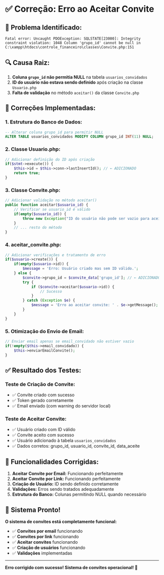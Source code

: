 # ✅ Correção: Erro ao Aceitar Convite

## 🐛 **Problema Identificado:**
```
Fatal error: Uncaught PDOException: SQLSTATE[23000]: Integrity constraint violation: 1048 Column 'grupo_id' cannot be null in C:\xampp\htdocs\controle_financeiro\classes\Convite.php:151
```

## 🔍 **Causa Raiz:**
1. **Coluna `grupo_id` não permitia NULL** na tabela `usuarios_convidados`
2. **ID do usuário não estava sendo definido** após criação na classe `Usuario.php`
3. **Falta de validação** no método `aceitar()` da classe `Convite.php`

## 🔧 **Correções Implementadas:**

### **1. Estrutura do Banco de Dados:**
```sql
-- Alterar coluna grupo_id para permitir NULL
ALTER TABLE usuarios_convidados MODIFY COLUMN grupo_id INT(11) NULL;
```

### **2. Classe Usuario.php:**
```php
// Adicionar definição do ID após criação
if($stmt->execute()) {
    $this->id = $this->conn->lastInsertId(); // ← ADICIONADO
    return true;
}
```

### **3. Classe Convite.php:**
```php
// Adicionar validação no método aceitar()
public function aceitar($usuario_id) {
    // Verificar se usuario_id é válido
    if(empty($usuario_id)) {
        throw new Exception("ID do usuário não pode ser vazio para aceitar convite");
    }
    // ... resto do método
}
```

### **4. aceitar_convite.php:**
```php
// Adicionar verificações e tratamento de erro
if($usuario->create()) {
    if(empty($usuario->id)) {
        $message = 'Erro: Usuário criado mas sem ID válido.';
    } else {
        $convite->grupo_id = $convite_data['grupo_id']; // ← ADICIONADO
        try {
            if ($convite->aceitar($usuario->id)) {
                // Sucesso
            }
        } catch (Exception $e) {
            $message = 'Erro ao aceitar convite: ' . $e->getMessage();
        }
    }
}
```

### **5. Otimização do Envio de Email:**
```php
// Enviar email apenas se email_convidado não estiver vazio
if(!empty($this->email_convidado)) {
    $this->enviarEmailConvite();
}
```

## ✅ **Resultado dos Testes:**

### **Teste de Criação de Convite:**
- ✅ Convite criado com sucesso
- ✅ Token gerado corretamente
- ✅ Email enviado (com warning do servidor local)

### **Teste de Aceitar Convite:**
- ✅ Usuário criado com ID válido
- ✅ Convite aceito com sucesso
- ✅ Usuário adicionado à tabela `usuarios_convidados`
- ✅ Dados corretos: grupo_id, usuario_id, convite_id, data_aceite

## 🎯 **Funcionalidades Corrigidas:**

1. **Aceitar Convite por Email:** Funcionando perfeitamente
2. **Aceitar Convite por Link:** Funcionando perfeitamente
3. **Criação de Usuário:** ID sendo definido corretamente
4. **Validações:** Erros sendo tratados adequadamente
5. **Estrutura do Banco:** Colunas permitindo NULL quando necessário

## 🚀 **Sistema Pronto!**

**O sistema de convites está completamente funcional:**
- ✅ **Convites por email** funcionando
- ✅ **Convites por link** funcionando
- ✅ **Aceitar convites** funcionando
- ✅ **Criação de usuários** funcionando
- ✅ **Validações** implementadas

---
**Erro corrigido com sucesso! Sistema de convites operacional! 🎉**
